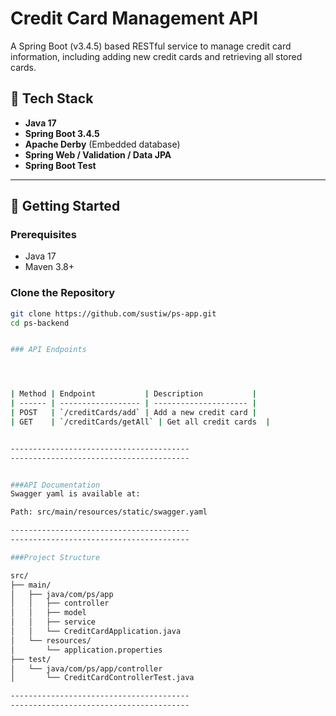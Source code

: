 # Credit Card Management API

A Spring Boot (v3.4.5) based RESTful service to manage credit card information, including adding new credit cards and retrieving all stored cards. 

## 🧰 Tech Stack

- **Java 17**
- **Spring Boot 3.4.5**
- **Apache Derby** (Embedded database)
- **Spring Web / Validation / Data JPA**
- **Spring Boot Test**

---

## 🚀 Getting Started

### Prerequisites

- Java 17
- Maven 3.8+

### Clone the Repository

```bash
git clone https://github.com/sustiw/ps-app.git
cd ps-backend


### API Endpoints




| Method | Endpoint           | Description           |
| ------ | ------------------ | --------------------- |
| POST   | `/creditCards/add` | Add a new credit card |
| GET    | `/creditCards/getAll` | Get all credit cards  |


----------------------------------------
----------------------------------------


###API Documentation
Swagger yaml is available at:

Path: src/main/resources/static/swagger.yaml

----------------------------------------
----------------------------------------

###Project Structure

src/
├── main/
│   ├── java/com/ps/app
│   │   ├── controller
│   │   ├── model
│   │   ├── service
│   │   └── CreditCardApplication.java
│   └── resources/
│       └── application.properties
├── test/
│   └── java/com/ps/app/controller
│       └── CreditCardControllerTest.java

----------------------------------------
----------------------------------------
